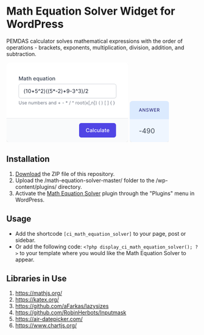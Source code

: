 # Math Equation Solver Widget for WordPress

PEMDAS calculator solves mathematical expressions with the order of operations - brackets, exponents, multiplication, division, addition, and subtraction.

![Math Equation Solver Input Form](/assets/images/screenshot-1.png "Math Equation Solver Input Form")
![Math Equation Solver Calculation Results](/assets/images/screenshot-2.png "Math Equation Solver Calculation Results")

## Installation

1. [Download](https://github.com/pub-calculator-io/age-calculator/archive/refs/heads/master.zip) the ZIP file of this repository.
2. Upload the /math-equation-solver-master/ folder to the /wp-content/plugins/ directory.
3. Activate the [Math Equation Solver](https://www.calculator.io/math-equation-solver/ "Math Equation Solver Homepage") plugin through the "Plugins" menu in WordPress.

## Usage
* Add the shortcode `[ci_math_equation_solver]` to your page, post or sidebar.
* Or add the following code: `<?php display_ci_math_equation_solver(); ?>` to your template where you would like the Math Equation Solver to appear.

## Libraries in Use
1. https://mathjs.org/
2. https://katex.org/
3. https://github.com/aFarkas/lazysizes
4. https://github.com/RobinHerbots/Inputmask
5. https://air-datepicker.com/
6. https://www.chartjs.org/
